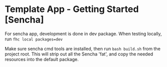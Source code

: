 Template App - Getting Started [Sencha]
===============

For sencha app, development is done in dev package.
When testing locally, run `fhc local packages=dev`

Make sure sencha cmd tools are installed, then run `bash build.sh` from the project root.
This will strip out all the Sencha 'fat', and copy the needed resources into the default package.